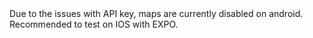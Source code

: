 <div>Due to the issues with API key, maps are currently disabled on android. Recommended to test on IOS with EXPO.</div>
